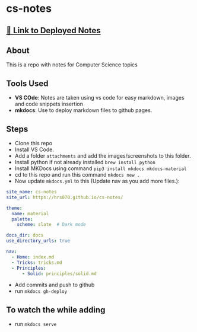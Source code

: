 # cs-notes

## [🔗 Link to Deployed Notes](https://hrs070.github.io/cs-notes)

## About

This is a repo with notes for Computer Science topics

## Tools Used

- **VS COde**: Notes are taken using vs code for easy markdown, images and code snippets insertion
- **mkdocs**: Use to deploy markdown files to github pages.

## Steps

- Clone this repo
- Install VS Code.
- Add a folder `attachments` and add the images/screenshots to this folder.
- Install python if not already installed `brew install python`
- Install MKDocs using command `pip3 install mkdocs mkdocs-material`
- cd to this repo and run this command `mkdocs new .`
- Now update `mkdocs.yml` to this (Update nav as you add more files.):

```yml
site_name: cs-notes
site_url: https://hrs070.github.io/cs-notes/

theme:
  name: material
  palette:
    scheme: slate  # Dark mode

docs_dir: docs
use_directory_urls: true

nav:
  - Home: index.md
  - Tricks: tricks.md
  - Principles:
      - Solid: principles/solid.md
```

- Add commits and push to github
- run `mkdocs gh-deploy`

## To watch the while adding
  - run `mkdocs serve` 